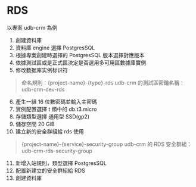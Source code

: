 # RDS

以專案 udb-crm 為例

1. 創建資料庫
2. 資料庫 engine 選擇 PostgresSQL
3. 根據專案創建時選擇的 PostgresSQL 版本選擇對應版本
4. 依據測試區或是正式區決定是否選用多可用區數據庫實例
5. 修改数据库实例标识符

> 命名規則：{project-name}-{type}-rds
udb-crm 的測試區密鑰名稱：udb-crm-dev-rds

6. 產生一組 16 位數密碼並輸入主密碼
7. 實例配置選擇 t 類中的 db.t3.micro
8. 存儲類型選擇 通用型 SSD(gp2)
9. 儲存空間 20 GiB
10. 建立新的安全群組給 rds 使用

> {project-name}-{service}-security-group
udb-crm 的 RDS 安全群組：udb-crm-rds-security-group

11. 新增入站規則，類型選擇 PostgresSQL
12. 配置新建立的安全群組給 RDS
13. 創建資料庫
